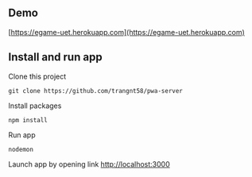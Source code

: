 ## Demo
[https://egame-uet.herokuapp.com](https://egame-uet.herokuapp.com)
## Install and run app
Clone this project
```
git clone https://github.com/trangnt58/pwa-server
```
Install packages
```
npm install
```
Run app
```
nodemon
```
Launch app by opening link [http://localhost:3000](http://localhost:3000)
